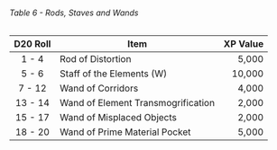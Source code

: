 ###### Table 6 - Rods, Staves and Wands


| D20 Roll  | Item                                                     | XP Value |
| :---------: | ------------------------------------------------------------ | ---------: |
| 1 - 4| Rod of Distortion | 5,000 |
| 5 - 6 |  Staff of the Elements (W) | 10,000 |
| 7 - 12 | Wand of Corridors  | 4,000 |
| 13 - 14 | Wand of Element Transmogrification | 2,000 |
| 15 - 17 | Wand of Misplaced Objects | 2,000 |
| 18 - 20 | Wand of Prime Material Pocket | 5,000 |

